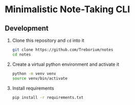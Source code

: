 # Minimalistic Note-Taking CLI

## Development

1. Clone this repository and `cd` into it

   ```bash
   git clone https://github.com/Treborium/notes
   cd notes
   ```

2. Create a virtual python environment and activate it

   ```bash
   python -m venv venv
   source venv/bin/activate
   ```

3. Install requirements

   ```bash
   pip install -r requirements.txt
   ```



